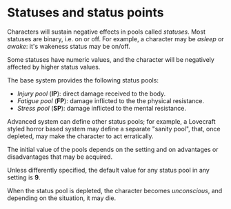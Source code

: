 # Statuses and status points

Characters will sustain negative effects in pools called *statuses*. Most statuses are binary,
i.e. on or off. For example, a character may be *asleep* or *awake*: it's wakeness status may
be on/off.

Some statuses have numeric values, and the character will be negatively affected by
higher status values.

The base system provides the following status pools:

* *Injury pool* (**IP**): direct damage received to the body. 
* *Fatigue pool* (**FP**): damage inflicted to the the physical resistance. 
* *Stress pool* (**SP**): damage inflicted to the mental resistance.

Advanced system can define other status pools; for example, a Lovecraft styled
horror based system may define a separate "sanity pool", that, once depleted,
may make the character to act erratically.

The initial value of the pools depends on the setting and on advantages
or disadvantages that may be acquired.

Unless differently specified, the default value for any status pool in any 
setting is **9**.

When the status pool is depleted, the character becomes *unconscious*, and depending
on the situation, it may die.
